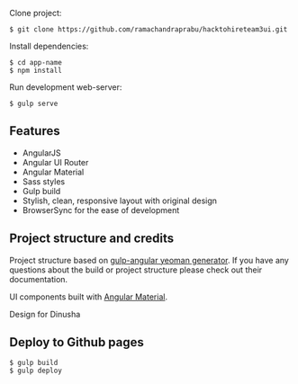 

Clone project:

    $ git clone https://github.com/ramachandraprabu/hacktohireteam3ui.git

Install dependencies:

    $ cd app-name
    $ npm install
    
Run development web-server:

    $ gulp serve

## Features

* AngularJS
* Angular UI Router
* Angular Material
* Sass styles
* Gulp build
* Stylish, clean, responsive layout with original design
* BrowserSync for the ease of development

## Project structure and credits

Project structure based on [gulp-angular yeoman generator](https://github.com/Swiip/generator-gulp-angular).
If you have any questions about the build or project structure please check out their documentation.

UI components built with [Angular Material](https://material.angularjs.org/).

Design for Dinusha

## Deploy to Github pages  
  
    $ gulp build
    $ gulp deploy

